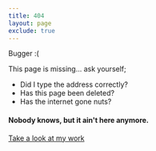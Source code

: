 ```yaml
---
title: 404
layout: page
exclude: true
---
```


Bugger :(

This page is missing... ask yourself;

- Did I type the address correctly?
- Has this page been deleted?
- Has the internet gone nuts?

#### Nobody knows, but it ain't here anymore.

<a class="cta" href="{{ site.baseurl }}/portfolio/index.html" title="Portfolio">Take a look at my work</a>